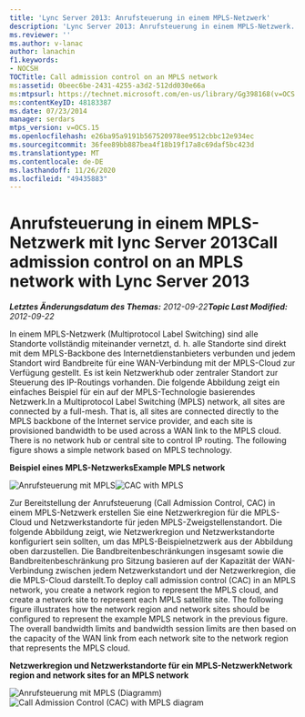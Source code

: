 ```yaml
---
title: 'Lync Server 2013: Anrufsteuerung in einem MPLS-Netzwerk'
description: 'Lync Server 2013: Anrufsteuerung in einem MPLS-Netzwerk.'
ms.reviewer: ''
ms.author: v-lanac
author: lanachin
f1.keywords:
- NOCSH
TOCTitle: Call admission control on an MPLS network
ms:assetid: 0beec6be-2431-4255-a3d2-512dd030e66a
ms:mtpsurl: https://technet.microsoft.com/en-us/library/Gg398168(v=OCS.15)
ms:contentKeyID: 48183387
ms.date: 07/23/2014
manager: serdars
mtps_version: v=OCS.15
ms.openlocfilehash: e26ba95a9191b567520978ee9512cbbc12e934ec
ms.sourcegitcommit: 36fee89bb887bea4f18b19f17a8c69daf5bc423d
ms.translationtype: MT
ms.contentlocale: de-DE
ms.lasthandoff: 11/26/2020
ms.locfileid: "49435883"
---
```

# <a name="call-admission-control-on-an-mpls-network-with-lync-server-2013"></a><span data-ttu-id="e8e40-103">Anrufsteuerung in einem MPLS-Netzwerk mit lync Server 2013</span><span class="sxs-lookup"><span data-stu-id="e8e40-103">Call admission control on an MPLS network with Lync Server 2013</span></span>

<div data-xmlns="http://www.w3.org/1999/xhtml">

<div class="topic" data-xmlns="http://www.w3.org/1999/xhtml" data-msxsl="urn:schemas-microsoft-com:xslt" data-cs="https://msdn.microsoft.com/">

<div data-asp="https://msdn2.microsoft.com/asp">



</div>

<div id="mainSection">

<div id="mainBody"><span data-ttu-id="e8e40-104">

<span> </span></span><span class="sxs-lookup"><span data-stu-id="e8e40-104">

<span> </span></span></span>

<span data-ttu-id="e8e40-105">_**Letztes Änderungsdatum des Themas:** 2012-09-22_</span><span class="sxs-lookup"><span data-stu-id="e8e40-105">_**Topic Last Modified:** 2012-09-22_</span></span>

<span data-ttu-id="e8e40-p101">In einem MPLS-Netzwerk (Multiprotocol Label Switching) sind alle Standorte vollständig miteinander vernetzt, d. h. alle Standorte sind direkt mit dem MPLS-Backbone des Internetdienstanbieters verbunden und jedem Standort wird Bandbreite für eine WAN-Verbindung mit der MPLS-Cloud zur Verfügung gestellt. Es ist kein Netzwerkhub oder zentraler Standort zur Steuerung des IP-Routings vorhanden. Die folgende Abbildung zeigt ein einfaches Beispiel für ein auf der MPLS-Technologie basierendes Netzwerk.</span><span class="sxs-lookup"><span data-stu-id="e8e40-p101">In a Multiprotocol Label Switching (MPLS) network, all sites are connected by a full-mesh. That is, all sites are connected directly to the MPLS backbone of the Internet service provider, and each site is provisioned bandwidth to be used across a WAN link to the MPLS cloud. There is no network hub or central site to control IP routing. The following figure shows a simple network based on MPLS technology.</span></span>

<span data-ttu-id="e8e40-110">**Beispiel eines MPLS-Netzwerks**</span><span class="sxs-lookup"><span data-stu-id="e8e40-110">**Example MPLS network**</span></span>

<span data-ttu-id="e8e40-111">![Anrufsteuerung mit MPLS](images/Gg398168.54602e6e-ec11-4dae-936d-b01acda8a179(OCS.15).jpg "Anrufsteuerung mit MPLS")</span><span class="sxs-lookup"><span data-stu-id="e8e40-111">![CAC with MPLS](images/Gg398168.54602e6e-ec11-4dae-936d-b01acda8a179(OCS.15).jpg "CAC with MPLS")</span></span>

<span data-ttu-id="e8e40-p102">Zur Bereitstellung der Anrufsteuerung (Call Admission Control, CAC) in einem MPLS-Netzwerk erstellen Sie eine Netzwerkregion für die MPLS-Cloud und Netzwerkstandorte für jeden MPLS-Zweigstellenstandort. Die folgende Abbildung zeigt, wie Netzwerkregion und Netzwerkstandorte konfiguriert sein sollten, um das MPLS-Beispielnetzwerk aus der Abbildung oben darzustellen. Die Bandbreitenbeschränkungen insgesamt sowie die Bandbreitenbeschränkung pro Sitzung basieren auf der Kapazität der WAN-Verbindung zwischen jedem Netzwerkstandort und der Netzwerkregion, die die MPLS-Cloud darstellt.</span><span class="sxs-lookup"><span data-stu-id="e8e40-p102">To deploy call admission control (CAC) in an MPLS network, you create a network region to represent the MPLS cloud, and create a network site to represent each MPLS satellite site. The following figure illustrates how the network region and network sites should be configured to represent the example MPLS network in the previous figure. The overall bandwidth limits and bandwidth session limits are then based on the capacity of the WAN link from each network site to the network region that represents the MPLS cloud.</span></span>

<span data-ttu-id="e8e40-115">**Netzwerkregion und Netzwerkstandorte für ein MPLS-Netzwerk**</span><span class="sxs-lookup"><span data-stu-id="e8e40-115">**Network region and network sites for an MPLS network**</span></span>

<span data-ttu-id="e8e40-116">![Anrufsteuerung mit MPLS (Diagramm)](images/Gg398168.f8f76283-5c0c-4133-8a78-3fbbfd016dc4(OCS.15).jpg "Anrufsteuerung mit MPLS (Diagramm)")</span><span class="sxs-lookup"><span data-stu-id="e8e40-116">![Call Admission Control (CAC) with MPLS diagram](images/Gg398168.f8f76283-5c0c-4133-8a78-3fbbfd016dc4(OCS.15).jpg "Call Admission Control (CAC) with MPLS diagram")</span></span>

<span data-ttu-id="e8e40-117"></div>

<span> </span>

</div>

</div>

</span><span class="sxs-lookup"><span data-stu-id="e8e40-117"></div>

<span> </span>

</div>

</div>

</span></span></div>

